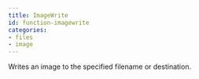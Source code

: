 ```yaml
---
title: ImageWrite
id: function-imagewrite
categories:
- files
- image
---
```


Writes an image to the specified filename or destination.
